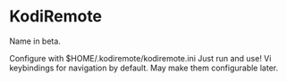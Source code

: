 # KodiRemote

Name in beta.

Configure with $HOME/.kodiremote/kodiremote.ini
Just run and use! Vi keybindings for navigation by default. May make them configurable later.

